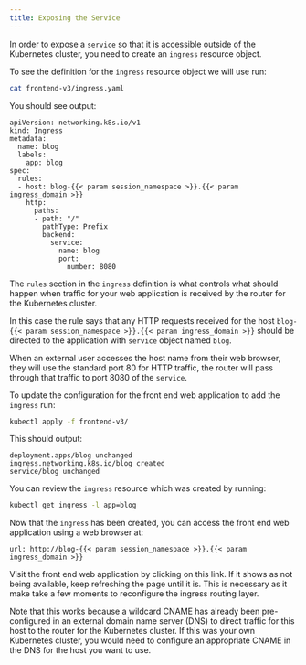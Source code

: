 ```yaml
---
title: Exposing the Service
---
```


In order to expose a `service` so that it is accessible outside of the Kubernetes cluster, you need to create an `ingress` resource object.

To see the definition for the `ingress` resource object we will use run:

```bash
cat frontend-v3/ingress.yaml
```

You should see output:

```
apiVersion: networking.k8s.io/v1
kind: Ingress
metadata:
  name: blog
  labels:
    app: blog
spec:
  rules:
  - host: blog-{{< param session_namespace >}}.{{< param ingress_domain >}}
    http:
      paths:
      - path: "/"
        pathType: Prefix
        backend:
          service:
            name: blog
            port:
              number: 8080
```

The `rules` section in the `ingress` definition is what controls what should happen when traffic for your web application is received by the router for the Kubernetes cluster.

In this case the rule says that any HTTP requests received for the host `blog-{{< param session_namespace >}}.{{< param ingress_domain >}}` should be directed to the application with `service` object named `blog`.

When an external user accesses the host name from their web browser, they will use the standard port 80 for HTTP traffic, the router will pass through that traffic to port 8080 of the `service`.

To update the configuration for the front end web application to add the `ingress` run:

```bash
kubectl apply -f frontend-v3/
```

This should output:

```
deployment.apps/blog unchanged
ingress.networking.k8s.io/blog created
service/blog unchanged
```

You can review the `ingress` resource which was created by running:

```bash
kubectl get ingress -l app=blog
```

Now that the `ingress` has been created, you can access the front end web application using a web browser at:

```dashboard:open-url
url: http://blog-{{< param session_namespace >}}.{{< param ingress_domain >}}
```

Visit the front end web application by clicking on this link. If it shows as not being available, keep refreshing the page until it is. This is necessary as it make take a few moments to reconfigure the ingress routing layer.

Note that this works because a wildcard CNAME has already been pre-configured in an external domain name server (DNS) to direct traffic for this host to the router for the Kubernetes cluster. If this was your own Kubernetes cluster, you would need to configure an appropriate CNAME in the DNS for the host you want to use.
